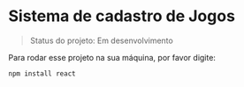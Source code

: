 <h1>Sistema de cadastro de Jogos</h1>

> Status do projeto: Em desenvolvimento

 Para rodar esse projeto na sua máquina, por favor digite:

 ```
 npm install react
 ```
